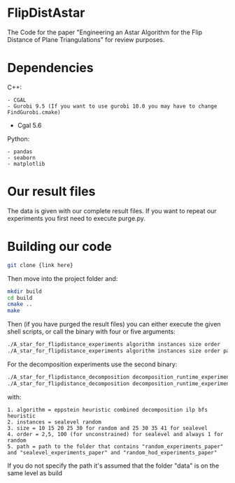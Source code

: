 # FlipDistAstar
The Code for the paper "Engineering an Astar Algorithm for the Flip Distance of Plane Triangulations" for review purposes.

# Dependencies
C++:

	- CGAL
	- Gurobi 9.5 (If you want to use gurobi 10.0 you may have to change FindGurobi.cmake)
  - Cgal 5.6

Python:

 	- pandas
	- seaborn
 	- matplotlib



# Our result files
The data is given with our complete result files. If you want to repeat our experiments you first need to execute purge.py.



# Building our code 
```bash
git clone {link here}
```
Then move into the project folder and:
```bash
mkdir build
cd build
cmake ..
make 
```

Then (if you have purged the result files) you can either execute the given shell scripts, or call the binary with four or five arguments:
```bash
./A_star_for_flipdistance_experiments algorithm instances size order 
./A_star_for_flipdistance_experiments algorithm instances size order path
```
For the decomposition experiments use the second binary:
```bash
./A_star_for_flipdistance_decomposition decomposition_runtime_experiments
./A_star_for_flipdistance_decomposition decomposition_runtime_experiments path
```
with:

	1. algorithm = eppstein heuristic combined decomposition ilp bfs heuristic
	2. instances = sealevel random
	3. size = 10 15 20 25 30 for random and 25 30 35 41 for sealevel
	4. order = 2,5, 100 (for unconstrained) for sealevel and always 1 for random
	5. path = path to the folder that contains "random_experiments_paper" and "sealevel_experiments_paper" and "random_hod_experiments_paper"

If you do not specify the path it's assumed that the folder "data" is on the same level as build
